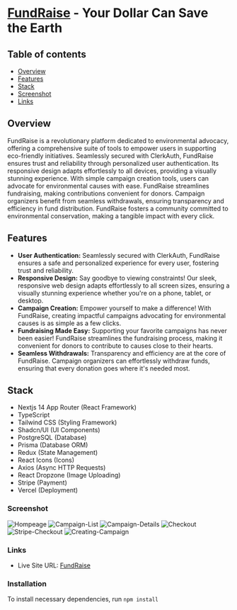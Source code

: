 # [FundRaise](https://fund-raise.vercel.app/) - Your Dollar Can Save the Earth 

## Table of contents

- [Overview](#overview)
- [Features](#features)  
- [Stack](#stack)
- [Screenshot](#screenshot)
- [Links](#links)

## Overview
FundRaise is a revolutionary platform dedicated to environmental advocacy, offering a comprehensive suite of tools to empower users in supporting eco-friendly initiatives. Seamlessly secured with ClerkAuth, FundRaise ensures trust and reliability through personalized user authentication. Its responsive design adapts effortlessly to all devices, providing a visually stunning experience. With simple campaign creation tools, users can advocate for environmental causes with ease. FundRaise streamlines fundraising, making contributions convenient for donors. Campaign organizers benefit from seamless withdrawals, ensuring transparency and efficiency in fund distribution. FundRaise fosters a community committed to environmental conservation, making a tangible impact with every click.

## Features
- **User Authentication:** Seamlessly secured with ClerkAuth, FundRaise ensures a safe and personalized experience for every user, fostering trust and reliability. 
- **Responsive Design:** Say goodbye to viewing constraints! Our sleek, responsive web design adapts effortlessly to all screen sizes, ensuring a visually stunning experience whether you're on a phone, tablet, or desktop. 
- **Campaign Creation:** Empower yourself to make a difference! With FundRaise, creating impactful campaigns advocating for environmental causes is as simple as a few clicks.
- **Fundraising Made Easy:** Supporting your favorite campaigns has never been easier! FundRaise streamlines the fundraising process, making it convenient for donors to contribute to causes close to their hearts.
- **Seamless Withdrawals:** Transparency and efficiency are at the core of FundRaise. Campaign organizers can effortlessly withdraw funds, ensuring that every donation goes where it's needed most. 

## Stack
-  Nextjs 14 App Router (React Framework)
- TypeScript
- Tailwind CSS (Styling Framework)
- Shadcn/UI (UI Components)
- PostgreSQL (Database)
- Prisma (Database ORM)
- Redux (State Management)
- React Icons (Icons)
- Axios (Async HTTP Requests)
- React Dropzone (Image Uploading)
- Stripe (Payment)
- Vercel (Deployment)
  
### Screenshot
![Hompeage](https://github.com/mmaazkhanhere/fund-raise/assets/115078151/29d04513-bbce-4429-bfd8-43cc59cab26a)
![Campaign-List](https://github.com/mmaazkhanhere/fund-raise/assets/115078151/d7191b7c-2862-4492-9c7c-f598a33dfbde)
![Campaign-Details](https://github.com/mmaazkhanhere/fund-raise/assets/115078151/5964091e-5ee2-407c-baa2-6c77ace63643)
![Checkout](https://github.com/mmaazkhanhere/fund-raise/assets/115078151/fda91a28-834e-4f62-af00-3f2010f13310)
![Stripe-Checkout](https://github.com/mmaazkhanhere/fund-raise/assets/115078151/9e951e82-819c-4f4b-879d-172ed8bbc4e2)
![Creating-Campaign](https://github.com/mmaazkhanhere/fund-raise/assets/115078151/dbeddc1e-835e-496c-8182-3f83a69436fc)

### Links

- Live Site URL: [FundRaise](https://fund-raise.vercel.app/)

### Installation
To install necessary dependencies, run
```npm install ```

